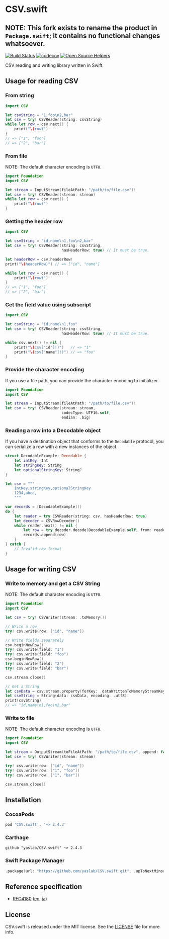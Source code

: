# CSV.swift

## NOTE: This fork exists to rename the product in `Package.swift`; it contains no functional changes whatsoever.

[![Build Status](https://travis-ci.org/yaslab/CSV.swift.svg?branch=master)](https://travis-ci.org/yaslab/CSV.swift)
[![codecov](https://codecov.io/gh/yaslab/CSV.swift/branch/master/graph/badge.svg)](https://codecov.io/gh/yaslab/CSV.swift)
[![Open Source Helpers](https://www.codetriage.com/yaslab/csv.swift/badges/users.svg)](https://www.codetriage.com/yaslab/csv.swift)

CSV reading and writing library written in Swift.

## Usage for reading CSV

### From string

```swift
import CSV

let csvString = "1,foo\n2,bar"
let csv = try! CSVReader(string: csvString)
while let row = csv.next() {
    print("\(row)")
}
// => ["1", "foo"]
// => ["2", "bar"]
```

### From file

NOTE: The default character encoding is `UTF8`.

```swift
import Foundation
import CSV

let stream = InputStream(fileAtPath: "/path/to/file.csv")!
let csv = try! CSVReader(stream: stream)
while let row = csv.next() {
    print("\(row)")
}
```

### Getting the header row

```swift
import CSV

let csvString = "id,name\n1,foo\n2,bar"
let csv = try! CSVReader(string: csvString,
                         hasHeaderRow: true) // It must be true.

let headerRow = csv.headerRow!
print("\(headerRow)") // => ["id", "name"]

while let row = csv.next() {
    print("\(row)")
}
// => ["1", "foo"]
// => ["2", "bar"]
```

### Get the field value using subscript

```swift
import CSV

let csvString = "id,name\n1,foo"
let csv = try! CSVReader(string: csvString,
                         hasHeaderRow: true) // It must be true.

while csv.next() != nil {
    print("\(csv["id"]!)")   // => "1"
    print("\(csv["name"]!)") // => "foo"
}
```

### Provide the character encoding

If you use a file path, you can provide the character encoding to initializer.

```swift
import Foundation
import CSV

let stream = InputStream(fileAtPath: "/path/to/file.csv")!
let csv = try! CSVReader(stream: stream,
                         codecType: UTF16.self,
                         endian: .big)
```

### Reading a row into a Decodable object

If you have a destination object that conforms to the `Decodable` protocol, you can serialize a row with a new instances of the object.

```swift
struct DecodableExample: Decodable {
    let intKey: Int
    let stringKey: String
    let optionalStringKey: String?
}

let csv = """
    intKey,stringKey,optionalStringKey
    1234,abcd,
    """

var records = [DecodableExample]()
do {
    let reader = try CSVReader(string: csv, hasHeaderRow: true)
    let decoder = CSVRowDecoder()
    while reader.next() != nil {
        let row = try decoder.decode(DecodableExample.self, from: reader)
        records.append(row)
    }
} catch {
    // Invalid row format
}
```

## Usage for writing CSV

### Write to memory and get a CSV String

NOTE: The default character encoding is `UTF8`.

```swift
import Foundation
import CSV

let csv = try! CSVWriter(stream: .toMemory())

// Write a row
try! csv.write(row: ["id", "name"])

// Write fields separately
csv.beginNewRow()
try! csv.write(field: "1")
try! csv.write(field: "foo")
csv.beginNewRow()
try! csv.write(field: "2")
try! csv.write(field: "bar")

csv.stream.close()

// Get a String
let csvData = csv.stream.property(forKey: .dataWrittenToMemoryStreamKey) as! Data
let csvString = String(data: csvData, encoding: .utf8)!
print(csvString)
// => "id,name\n1,foo\n2,bar"
```

### Write to file

NOTE: The default character encoding is `UTF8`.

```swift
import Foundation
import CSV

let stream = OutputStream(toFileAtPath: "/path/to/file.csv", append: false)!
let csv = try! CSVWriter(stream: stream)

try! csv.write(row: ["id", "name"])
try! csv.write(row: ["1", "foo"])
try! csv.write(row: ["1", "bar"])

csv.stream.close()
```

## Installation

### CocoaPods

```ruby
pod 'CSV.swift', '~> 2.4.3'
```

### Carthage

```
github "yaslab/CSV.swift" ~> 2.4.3
```

### Swift Package Manager

```swift
.package(url: "https://github.com/yaslab/CSV.swift.git", .upToNextMinor(from: "2.4.3"))
```

## Reference specification

- [RFC4180](http://www.ietf.org/rfc/rfc4180.txt) ([en](http://www.ietf.org/rfc/rfc4180.txt), [ja](http://www.kasai.fm/wiki/rfc4180jp))

## License

CSV.swift is released under the MIT license. See the [LICENSE](https://github.com/yaslab/CSV.swift/blob/master/LICENSE) file for more info.
